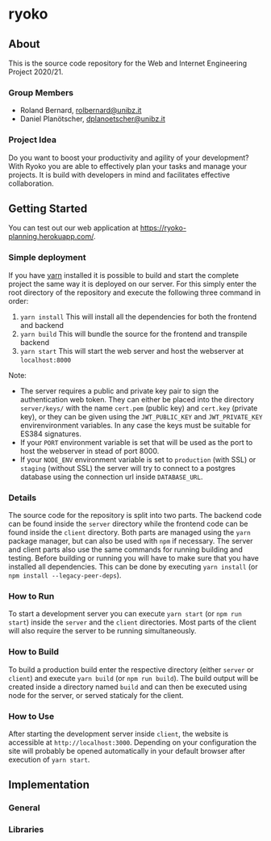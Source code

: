 # ryoko

## About

This is the source code repository for the Web and Internet Engineering Project 2020/21.

### Group Members

* Roland Bernard, rolbernard@unibz.it
* Daniel Planötscher, dplanoetscher@unibz.it

### Project Idea

Do you want to boost your productivity and agility of your development? With Ryoko you are able to
effectively plan your tasks and manage your projects. It is build with developers in mind and
facilitates effective collaboration.

## Getting Started

You can test out our web application at https://ryoko-planning.herokuapp.com/.

### Simple deployment

If you have [yarn](https://yarnpkg.com/) installed it is possible to build and start the complete
project the same way it is deployed on our server. For this simply enter the root directory of the
repository and execute the following three command in order:

1. `yarn install` This will install all the dependencies for both the frontend and backend
2. `yarn build` This will bundle the source for the frontend and transpile backend
3. `yarn start` This will start the web server and host the webserver at `localhost:8000`

Note:
 * The server requires a public and private key pair to sign the authentication web token. They can
either be placed into the directory `server/keys/` with the name `cert.pem` (public key) and
`cert.key` (private key), or they can be given using the `JWT_PUBLIC_KEY` and `JWT_PRIVATE_KEY`
envirenvironment variables. In any case the keys must be suitable for ES384 signatures.
 * If your `PORT` environment variable is set that will be used as the port to host the webserver in stead of port 8000.
 * If your `NODE_ENV` environment variable is set to `production` (with SSL) or `staging` (without SSL) the server will try
to connect to a postgres database using the connection url inside `DATABASE_URL`.

### Details

The source code for the repository is split into two parts. The backend code can be found inside the
`server` directory while the frontend code can be found inside the `client` directory. Both parts
are managed using the `yarn` package manager, but can also be used with `npm` if necessary. The
server and client parts also use the same commands for running building and testing.
Before building or running you will have to make sure that you have installed all dependencies. This
can be done by executing `yarn install` (or `npm install --legacy-peer-deps`).

### How to Run

To start a development server you can execute `yarn start` (or `npm run start`) inside the `server`
and the `client` directories. Most parts of the client will also require the server to be running
simultaneously.

### How to Build

To build a production build enter the respective directory (either `server` or `client`) and execute
`yarn build` (or `npm run build`). The build output will be created inside a directory named `build`
and can then be executed using node for the server, or served staticaly for the client.

### How to Use

After starting the development server inside `client`, the website is accessible at
`http://localhost:3000`. Depending on your configuration the site will probably be opened
automatically in your default browser after execution of `yarn start`.

## Implementation
<!-- TODO -->

### General
<!-- TODO -->

### Libraries
<!-- TODO -->

